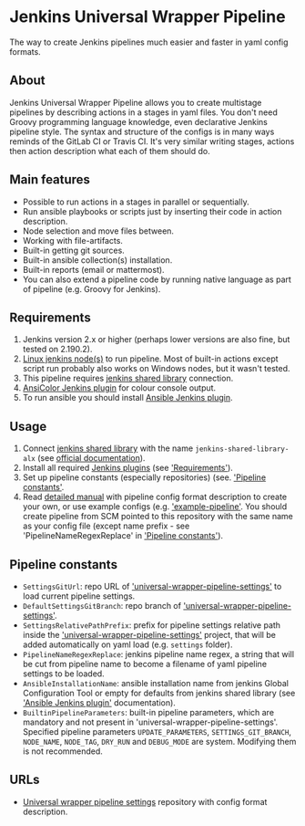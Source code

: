 # Jenkins Universal Wrapper Pipeline
The way to create Jenkins pipelines much easier and faster in yaml config formats.

## About

Jenkins Universal Wrapper Pipeline allows you to create multistage pipelines by describing actions in a
stages in yaml files. You don't need Groovy programming language knowledge, even declarative Jenkins pipeline
style. The syntax and structure of the configs is in many ways reminds of the GitLab CI or Travis CI. It's very similar
writing stages, actions then action description what each of them should do.

## Main features

- Possible to run actions in a stages in parallel or sequentially.
- Run ansible playbooks or scripts just by inserting their code in action description.
- Node selection and move files between.
- Working with file-artifacts.
- Built-in getting git sources.
- Built-in ansible collection(s) installation.
- Built-in reports (email or mattermost).
- You can also extend a pipeline code by running native language as part of pipeline (e.g. Groovy for Jenkins).

## Requirements

1. Jenkins version 2.x or higher (perhaps lower versions are also fine, but tested on 2.190.2).
2. [Linux jenkins node(s)](https://www.jenkins.io/doc/book/installing/linux/) to run pipeline. Most of built-in actions
   except script run probably also works on Windows nodes, but it wasn't tested.
3. This pipeline requires [jenkins shared library](https://github.com/alexanderbazhenoff/jenkins-shared-library)
   connection.
4. [AnsiColor Jenkins plugin](https://plugins.jenkins.io/ansicolor/) for colour console output.
5. To run ansible you should install [Ansible Jenkins plugin](https://plugins.jenkins.io/ansible/).

## Usage

1. Connect [jenkins shared library](https://github.com/alexanderbazhenoff/jenkins-shared-library) with the
   name `jenkins-shared-library-alx` (see 
   [official documentation](https://www.jenkins.io/doc/book/pipeline/shared-libraries/#global-shared-libraries)).
2. Install all required [Jenkins plugins](https://www.jenkins.io/doc/book/managing/plugins/) (see 
   ['Requirements'](#requirements)).
3. Set up pipeline constants (especially repositories) (see. ['Pipeline constants'](#pipeline-constants).
4. Read [detailed manual](https://github.com/alexanderbazhenoff/universal-wrapper-pipeline-settings) with pipeline 
   config format description to create your own, or use example configs (e.g.
   ['example-pipeline'](https://github.com/alexanderbazhenoff/universal-wrapper-pipeline-settings/blob/main/settings/example-pipeline.yaml).
   You should create pipeline from SCM pointed to this repository with the same name as your config file (except name 
   prefix - see 'PipelineNameRegexReplace' in ['Pipeline constants'](#pipeline-constants)).

## Pipeline constants

- `SettingsGitUrl`: repo URL of 
  ['universal-wrapper-pipeline-settings'](https://github.com/alexanderbazhenoff/universal-wrapper-pipeline-settings/tree/main)
  to load current pipeline settings.
- `DefaultSettingsGitBranch`: repo branch of
  ['universal-wrapper-pipeline-settings'](https://github.com/alexanderbazhenoff/universal-wrapper-pipeline-settings/tree/main).
- `SettingsRelativePathPrefix`: prefix for pipeline settings relative path inside the
  ['universal-wrapper-pipeline-settings'](https://github.com/alexanderbazhenoff/universal-wrapper-pipeline-settings/tree/main)
   project, that will be added automatically on yaml load (e.g. `settings` folder).
- `PipelineNameRegexReplace`: jenkins pipeline name regex, a string that will be cut from pipeline name to become a 
  filename of yaml pipeline settings to be loaded.
- `AnsibleInstallationName`: ansible installation name from jenkins Global Configuration Tool or empty for defaults from
  jenkins shared library (see ['Ansible Jenkins plugin'](https://plugins.jenkins.io/ansible/) documentation).
- `BuiltinPipelineParameters`: built-in pipeline parameters, which are mandatory and not present in 
  'universal-wrapper-pipeline-settings'. Specified pipeline parameters `UPDATE_PARAMETERS`, `SETTINGS_GIT_BRANCH`,
  `NODE_NAME`, `NODE_TAG`, `DRY_RUN` and `DEBUG_MODE` are system. Modifying them is not recommended.

## URLs

- [Universal wrapper pipeline settings](https://github.com/alexanderbazhenoff/universal-wrapper-pipeline-settings/tree/main)
  repository with config format description.
